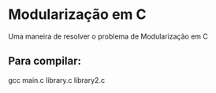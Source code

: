 # Modularização em C #

Uma maneira de resolver o problema de Modularização em C

## Para compilar: ##

gcc main.c library.c library2.c